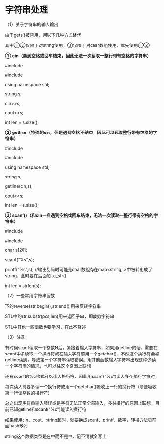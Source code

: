 # 字符串处理

（1）关于字符串的输入输出

由于gets()被禁用，用以下几种方式替代

其中①②仅限于对string使用，③仅限于对char数组使用，优先使用①②

**① cin（遇到空格或回车结束，因此无法一次读取一整行带有空格的字符串）**

\#include <cstring>

\#include <iostream>

using namespace std;

string s;

cin>>s;

cout<<s;

int len = s.size();

**② getline（特殊的cin，但是遇到空格不结束，因此可以读取整行带有空格的字符串）**

\#include <cstring>

\#include <iostream>

using namespace std;

string s;

getline(cin,s);

cout<<s;

int len = s.size();

**③ scanf()（和cin一样遇到空格或回车结束，无法一次读取一整行带有空格的字符串）**

\#include <cstdio>

\#include <cstring>

char s[20];

scanf(“%s”,s);

printf(“%s”,s); //输出乱码时可能是char数组存在map<string, >中被转化成了string，此时要在后面加 .c_str()

int len = strlen(s);

（2）一些常用字符串函数

<algorithm>下的reverse(str.begin(),str.end())用来反转字符串

STL中的str.substr(pos,len)用来返回子串，即裁剪字符串

STL中其他一些函数也要学习，在此不赘述

（3）注意

有时候scanf读取一个整数N后，紧接着输入字符串，如果用getline的话，需要在scanf中多读取一个换行符或在输入字符前用一个getchar()，不然这个换行符会被getline读到，导致第一个字符串读取错误。用其他函数输入字符串出现这种少读一个字符串的情况，也可以往这个原因上联想

还有scanf的%c格式可以读入换行符，因此用scanf(“%c”)读入多个单行字符时，

每次读入前要多读一个换行符或用一个getchar()吸收上一行的换行符（顺便吸收第一行读整数的换行符）

总之出现字符串输入错误或是字符无法正常全部输入，多往换行的原因上联想，目前已知getline和scanf(“%c”)能读入换行符

如果使用cin、cout、string超时，就要换成scanf、printf、数字，转换方法见前面hash散列

string这个数据类型是在<string>中而不是<cstring>中，记不清就全写上